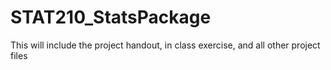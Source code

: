 # STAT210_StatsPackage
This will include the project handout, in class exercise, and all other project files
